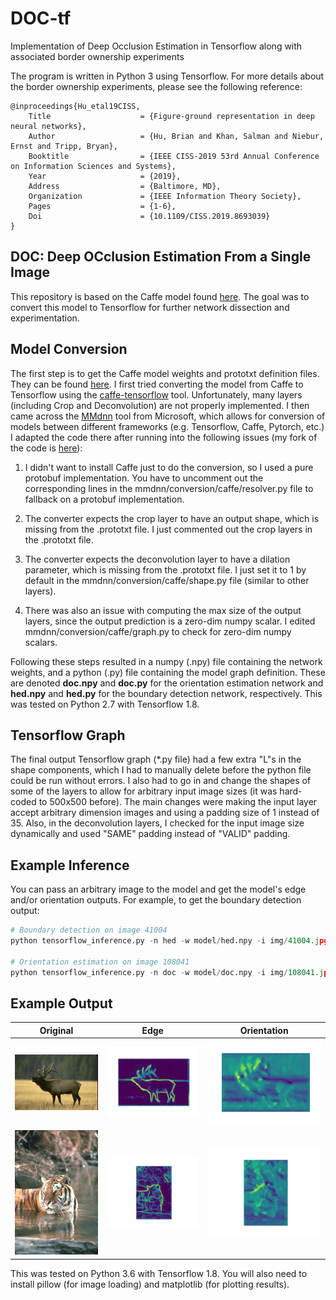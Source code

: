 # DOC-tf
Implementation of Deep Occlusion Estimation in Tensorflow along with associated border ownership experiments

The program is written in Python 3 using Tensorflow. For more details about the border ownership experiments, please see the following reference:

    @inproceedings{Hu_etal19CISS,
        Title                    = {Figure-ground representation in deep neural networks},
        Author                   = {Hu, Brian and Khan, Salman and Niebur, Ernst and Tripp, Bryan},
        Booktitle                = {IEEE CISS-2019 53rd Annual Conference on Information Sciences and Systems},
        Year                     = {2019},
        Address                  = {Baltimore, MD},
        Organization             = {IEEE Information Theory Society},
        Pages                    = {1-6},
        Doi                      = {10.1109/CISS.2019.8693039}
    }

## DOC: Deep OCclusion Estimation From a Single Image

This repository is based on the Caffe model found [here](https://github.com/pengwangucla/DOC). The goal was to convert this model to Tensorflow for further network dissection and experimentation.

## Model Conversion

The first step is to get the Caffe model weights and prototxt definition files. They can be found [here](https://drive.google.com/file/d/0B7DaWBKShuMBN0drTzRRMlpoTmc/view). I first tried converting the model from Caffe to Tensorflow using the [caffe-tensorflow](https://github.com/ethereon/caffe-tensorflow) tool. Unfortunately, many layers (including Crop and Deconvolution) are not properly implemented. I then came across the [MMdnn](https://github.com/Microsoft/MMdnn) tool from Microsoft, which allows for conversion of models between different frameworks (e.g. Tensorflow, Caffe, Pytorch, etc.) I adapted the code there after running into the following issues (my fork of the code is [here](https://github.com/brianhhu/MMdnn)):

1. I didn't want to install Caffe just to do the conversion, so I used a pure protobuf implementation. You have to uncomment out the corresponding lines in the mmdnn/conversion/caffe/resolver.py file to fallback on a protobuf implementation.

2. The converter expects the crop layer to have an output shape, which is missing from the .prototxt file. I just commented out the crop layers in the .prototxt file.

3. The converter expects the deconvolution layer to have a dilation parameter, which is missing from the .prototxt file. I just set it to 1 by default in the mmdnn/conversion/caffe/shape.py file (similar to other layers).

4. There was also an issue with computing the max size of the output layers, since the output prediction is a zero-dim numpy scalar. I edited mmdnn/conversion/caffe/graph.py to check for zero-dim numpy scalars.

Following these steps resulted in a numpy (.npy) file containing the network weights, and a python (.py) file containing the model graph definition. These are denoted **doc.npy** and **doc.py** for the orientation estimation network and **hed.npy** and **hed.py** for the boundary detection network, respectively. This was tested on Python 2.7 with Tensorflow 1.8.

## Tensorflow Graph

The final output Tensorflow graph (\*.py file) had a few extra "L"s in the shape components, which I had to manually delete before the python file could be run without errors. I also had to go in and change the shapes of some of the layers to allow for arbitrary input image sizes (it was hard-coded to 500x500 before). The main changes were making the input layer accept arbitrary dimension images and using a padding size of 1 instead of 35. Also, in the deconvolution layers, I checked for the input image size dynamically and used "SAME" padding instead of "VALID" padding.

## Example Inference

You can pass an arbitrary image to the model and get the model's edge and/or orientation outputs. For example, to get the boundary detection output:

```python
# Boundary detection on image 41004
python tensorflow_inference.py -n hed -w model/hed.npy -i img/41004.jpg

# Orientation estimation on image 108041
python tensorflow_inference.py -n doc -w model/doc.npy -i img/108041.jpg
```

## Example Output

| Original                 |  Edge                     | Orientation |
:-------------------------:|:-------------------------:|:-------------------------:
![](img/41004.jpg)             | ![](img/41004_hed.png)        | ![](img/41004_doc.png)
![](img/108041.jpg)            | ![](img/108041_hed.png)       | ![](img/108041_doc.png)


This was tested on Python 3.6 with Tensorflow 1.8. You will also need to install pillow (for image loading) and matplotlib (for plotting results).
